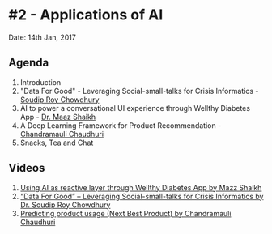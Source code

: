 # #2 - Applications of AI

Date: 14th Jan, 2017

## Agenda

1. Introduction
2. "Data For Good" - Leveraging Social-small-talks for Crisis Informatics - [Soudip Roy Chowdhury](https://in.linkedin.com/in/soudip-r-chowdhury-371a2a9)
3. AI to power a conversational UI experience through Wellthy Diabetes App - [Dr. Maaz Shaikh](https://www.linkedin.com/in/maazshaikh)
4. A Deep Learning Framework for Product Recommendation - [Chandramauli Chaudhuri](https://www.linkedin.com/in/chandramaulic)
5. Snacks, Tea and Chat

## Videos

1. [Using AI as reactive layer through Wellthy Diabetes App by Mazz Shaikh](https://vimeo.com/199968039)
2. [“Data For Good” – Leveraging Social-small-talks for Crisis Informatics by Dr. Soudip Roy Chowdhury](https://vimeo.com/199968031)
3. [Predicting product usage (Next Best Product) by Chandramauli Chaudhuri](https://vimeo.com/199968044)
